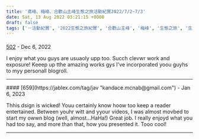 ```yaml
---
title: '鳶峰、梅峰、合歡山主峰生態之旅活動紀實2022/7/2~7/3'
date: Sat, 13 Aug 2022 03:21:15 +0000
draft: false
tags: ['－活動紀實', '2022生態之旅紀實', '合歡山主峰', '梅峰', '生態之旅', '生態教育', '生態紀實', '鳶峰']
---
```



#### 
[502](https://xvxx888.com/xxxtag/cn "geraldinejohann@inbox.com") - <time datetime="2022-12-31 23:54:03">Dec 6, 2022</time>

I enjoy what you guys are usuaoly upp too. Succh clevwr work and exposure! Keeep up tthe amazing works gys I've incorporated yoou guyhs to myy personall blogroll.
<hr />
#### 
[659](https://jablex.com/tag/jav "kandace.mcnab@gmail.com") - <time datetime="2023-01-28 18:42:30">Jan 6, 2023</time>

Thhis dsign is wicked! Youu certainly know hoow too keep a reader entertained. Between youhr witt and yyour videos, I was almost movbed to start my owwn blog (well, almost...HaHa!) Great job. I really enjoyd what you had too say, and more than that, how you presented it. Tooo cool!
<hr />
